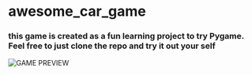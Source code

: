 ﻿# awesome_car_game
 ### this game is created as a fun learning project to try Pygame. Feel free to just clone the repo and try it out your self
 ![GAME PREVIEW](game_preview.jpg)
